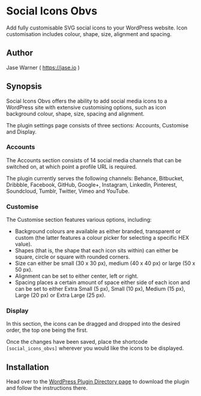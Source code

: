 # Social Icons Obvs

Add fully customisable SVG social icons to your WordPress website. Icon customisation includes colour, shape, size, alignment and spacing.

## Author

Jase Warner ( <a href="https://jase.io/">https://jase.io</a> )

## Synopsis

Social Icons Obvs offers the ability to add social media icons to a WordPress site with extensive customising options, such as icon background colour, shape, size, spacing and alignment.

The plugin settings page consists of three sections: Accounts, Customise and Display.

### Accounts

The Accounts section consists of 14 social media channels that can be switched on, at which point a profile URL is required.

The plugin currently serves the following channels: Behance, Bitbucket, Dribbble, Facebook, GitHub, Google+, Instagram, LinkedIn, Pinterest, Soundcloud, Tumblr, Twitter, Vimeo and YouTube.

### Customise

The Customise section features various options, including:

* Background colours are available as either branded, transparent or custom (the latter features a colour picker for selecting a specific HEX value).
* Shapes (that is, the shape that each icon sits within) can either be square, circle or square with rounded corners.
* Size can either be small (30 x 30 px), medium (40 x 40 px) or large (50 x 50 px).
* Alignment can be set to either center, left or right.
* Spacing places a certain amount of space either side of each icon and can be set to either Extra Small (5 px), Small (10 px), Medium (15 px), Large (20 px) or Extra Large (25 px).

### Display

In this section, the icons can be dragged and dropped into the desired order, the top one being the first.

Once the changes have been saved, place the shortcode `[social_icons_obvs]` wherever you would like the icons to be displayed.

## Installation

Head over to the <a href="https://wordpress.org/plugins/social-icons-obvs/">WordPress Plugin Directory page</a> to download the plugin and follow the instructions there.
